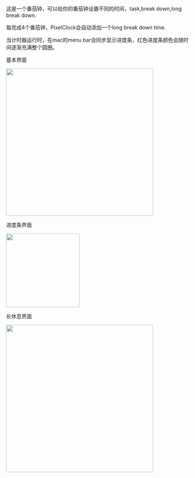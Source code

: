 
这是一个番茄钟，可以给你的番茄钟设置不同的时间，task,break down,long break down.

每完成4个番茄钟，PixelClock会自动添加一个long break down time.

当计时器运行时，在mac的menu bar会同步显示进度条，红色进度条颜色会随时间逐渐充满整个圆圈。


基本界面


<img src="https://github.com/user-attachments/assets/a839c67e-c735-4f06-b87a-7d231acbf215" width="auto" height="400px"/>


进度条界面

<img src="https://github.com/user-attachments/assets/7b283f20-4e1a-4f61-9720-f7d525b1f7ac" width="200px" height="auto"/>


长休息界面

<img src="https://github.com/user-attachments/assets/0abbb3f0-ad56-4d94-89dc-71f973921e27" width="auto" height="400px"/>



